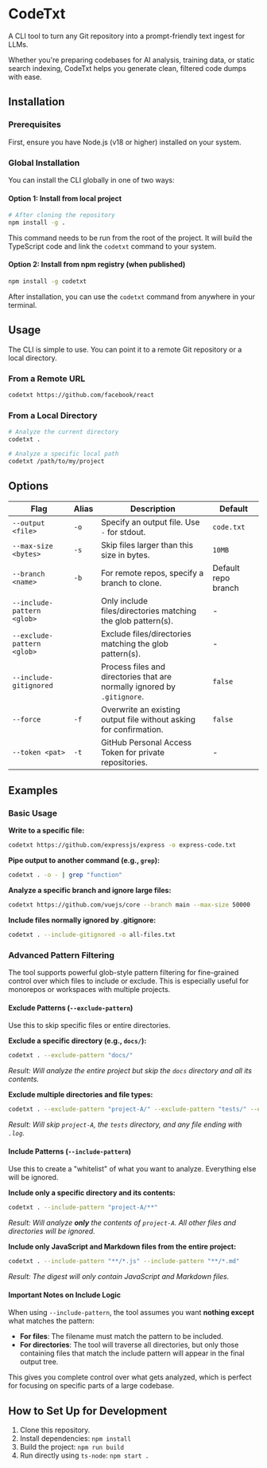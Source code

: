 # CodeTxt

A CLI tool to turn any Git repository into a prompt-friendly text ingest for LLMs.

Whether you're preparing codebases for AI analysis, training data, or static search indexing, CodeTxt helps you generate clean, filtered code dumps with ease.

## Installation

### Prerequisites

First, ensure you have Node.js (v18 or higher) installed on your system.

### Global Installation

You can install the CLI globally in one of two ways:

#### Option 1: Install from local project
```bash
# After cloning the repository
npm install -g .
```

This command needs to be run from the root of the project. It will build the TypeScript code and link the `codetxt` command to your system.

#### Option 2: Install from npm registry (when published)
```bash
npm install -g codetxt
```

After installation, you can use the `codetxt` command from anywhere in your terminal.

## Usage

The CLI is simple to use. You can point it to a remote Git repository or a local directory.

### From a Remote URL

```bash
codetxt https://github.com/facebook/react
```

### From a Local Directory

```bash
# Analyze the current directory
codetxt .

# Analyze a specific local path
codetxt /path/to/my/project
```

## Options

| Flag                        | Alias | Description                                                                 | Default      |
| --------------------------- | ----- | --------------------------------------------------------------------------- | ------------ |
| `--output <file>`           | `-o`  | Specify an output file. Use `-` for stdout.                                 | `code.txt`   |
| `--max-size <bytes>`        | `-s`  | Skip files larger than this size in bytes.                                  | `10MB`       |
| `--branch <name>`           | `-b`  | For remote repos, specify a branch to clone.                                | Default repo branch |
| `--include-pattern <glob>`  |       | Only include files/directories matching the glob pattern(s).                | -            |
| `--exclude-pattern <glob>`  |       | Exclude files/directories matching the glob pattern(s).                     | -            |
| `--include-gitignored`      |       | Process files and directories that are normally ignored by `.gitignore`.      | `false`      |
| `--force`                   | `-f`  | Overwrite an existing output file without asking for confirmation.          | `false`      |
| `--token <pat>`             | `-t`  | GitHub Personal Access Token for private repositories.                      | -            |

## Examples

### Basic Usage

**Write to a specific file:**
```bash
codetxt https://github.com/expressjs/express -o express-code.txt
```

**Pipe output to another command (e.g., `grep`):**
```bash
codetxt . -o - | grep "function"
```

**Analyze a specific branch and ignore large files:**
```bash
codetxt https://github.com/vuejs/core --branch main --max-size 50000
```

**Include files normally ignored by .gitignore:**
```bash
codetxt . --include-gitignored -o all-files.txt
```

### Advanced Pattern Filtering

The tool supports powerful glob-style pattern filtering for fine-grained control over which files to include or exclude. This is especially useful for monorepos or workspaces with multiple projects.

#### Exclude Patterns (`--exclude-pattern`)

Use this to skip specific files or entire directories.

**Exclude a specific directory (e.g., `docs/`):**
```bash
codetxt . --exclude-pattern "docs/"
```
*Result: Will analyze the entire project but skip the `docs` directory and all its contents.*

**Exclude multiple directories and file types:**
```bash
codetxt . --exclude-pattern "project-A/" --exclude-pattern "tests/" --exclude-pattern "*.log"
```
*Result: Will skip `project-A`, the `tests` directory, and any file ending with `.log`.*

#### Include Patterns (`--include-pattern`)

Use this to create a "whitelist" of what you want to analyze. Everything else will be ignored.

**Include only a specific directory and its contents:**
```bash
codetxt . --include-pattern "project-A/**"
```
*Result: Will analyze **only** the contents of `project-A`. All other files and directories will be ignored.*

**Include only JavaScript and Markdown files from the entire project:**
```bash
codetxt . --include-pattern "**/*.js" --include-pattern "**/*.md"
```
*Result: The digest will only contain JavaScript and Markdown files.*

#### Important Notes on Include Logic
When using `--include-pattern`, the tool assumes you want **nothing except** what matches the pattern:
- **For files**: The filename must match the pattern to be included.
- **For directories**: The tool will traverse all directories, but only those containing files that match the include pattern will appear in the final output tree.

This gives you complete control over what gets analyzed, which is perfect for focusing on specific parts of a large codebase.

## How to Set Up for Development

1.  Clone this repository.
2.  Install dependencies: `npm install`
3.  Build the project: `npm run build`
4.  Run directly using `ts-node`: `npm start .`